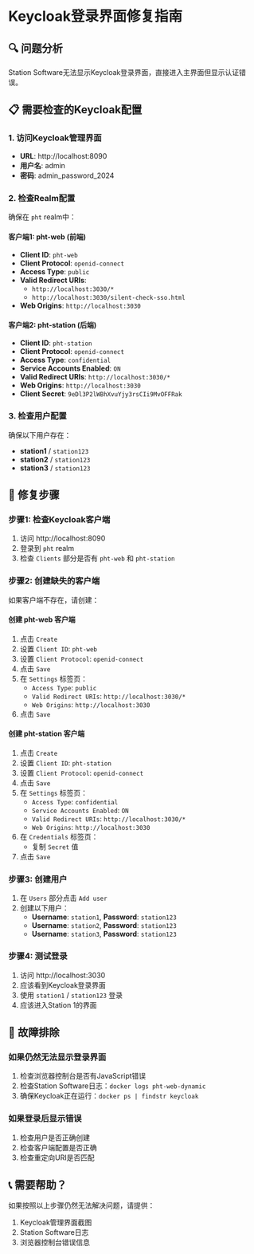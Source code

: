 # Keycloak登录界面修复指南

## 🔍 问题分析

Station Software无法显示Keycloak登录界面，直接进入主界面但显示认证错误。

## 📋 需要检查的Keycloak配置

### 1. 访问Keycloak管理界面
- **URL**: http://localhost:8090
- **用户名**: admin
- **密码**: admin_password_2024

### 2. 检查Realm配置
确保在 `pht` realm中：

#### 客户端1: pht-web (前端)
- **Client ID**: `pht-web`
- **Client Protocol**: `openid-connect`
- **Access Type**: `public`
- **Valid Redirect URIs**: 
  - `http://localhost:3030/*`
  - `http://localhost:3030/silent-check-sso.html`
- **Web Origins**: `http://localhost:3030`

#### 客户端2: pht-station (后端)
- **Client ID**: `pht-station`
- **Client Protocol**: `openid-connect`
- **Access Type**: `confidential`
- **Service Accounts Enabled**: `ON`
- **Valid Redirect URIs**: `http://localhost:3030/*`
- **Web Origins**: `http://localhost:3030`
- **Client Secret**: `9eDl3P2lWBhXvuYjy3rsCIi9MvOFFRak`

### 3. 检查用户配置
确保以下用户存在：
- **station1** / `station123`
- **station2** / `station123`
- **station3** / `station123`

## 🔧 修复步骤

### 步骤1: 检查Keycloak客户端
1. 访问 http://localhost:8090
2. 登录到 `pht` realm
3. 检查 `Clients` 部分是否有 `pht-web` 和 `pht-station`

### 步骤2: 创建缺失的客户端
如果客户端不存在，请创建：

#### 创建 pht-web 客户端
1. 点击 `Create`
2. 设置 `Client ID`: `pht-web`
3. 设置 `Client Protocol`: `openid-connect`
4. 点击 `Save`
5. 在 `Settings` 标签页：
   - `Access Type`: `public`
   - `Valid Redirect URIs`: `http://localhost:3030/*`
   - `Web Origins`: `http://localhost:3030`
6. 点击 `Save`

#### 创建 pht-station 客户端
1. 点击 `Create`
2. 设置 `Client ID`: `pht-station`
3. 设置 `Client Protocol`: `openid-connect`
4. 点击 `Save`
5. 在 `Settings` 标签页：
   - `Access Type`: `confidential`
   - `Service Accounts Enabled`: `ON`
   - `Valid Redirect URIs`: `http://localhost:3030/*`
   - `Web Origins`: `http://localhost:3030`
6. 在 `Credentials` 标签页：
   - 复制 `Secret` 值
7. 点击 `Save`

### 步骤3: 创建用户
1. 在 `Users` 部分点击 `Add user`
2. 创建以下用户：
   - **Username**: `station1`, **Password**: `station123`
   - **Username**: `station2`, **Password**: `station123`
   - **Username**: `station3`, **Password**: `station123`

### 步骤4: 测试登录
1. 访问 http://localhost:3030
2. 应该看到Keycloak登录界面
3. 使用 `station1` / `station123` 登录
4. 应该进入Station 1的界面

## 🚨 故障排除

### 如果仍然无法显示登录界面
1. 检查浏览器控制台是否有JavaScript错误
2. 检查Station Software日志：`docker logs pht-web-dynamic`
3. 确保Keycloak正在运行：`docker ps | findstr keycloak`

### 如果登录后显示错误
1. 检查用户是否正确创建
2. 检查客户端配置是否正确
3. 检查重定向URI是否匹配

## 📞 需要帮助？

如果按照以上步骤仍然无法解决问题，请提供：
1. Keycloak管理界面截图
2. Station Software日志
3. 浏览器控制台错误信息
